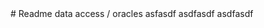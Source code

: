 <DIAComponentHeader />
# Readme data access / oracles
asfasdf
asdfasdf
asdfasdf


<DIAComponentFooter /> 

